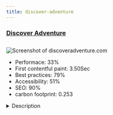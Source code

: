 ```yaml
---
title: discover-adventure
---
```


<div style="height: 3rem">
  <a href="https://www.discoveradventure.com/"><h3>Discover Adventure</h3></a>
</div>
<img loading="lazy" src="/images/thumbs/discoveradventure.com.jpg" alt="Screenshot of discoveradventure.com" />
<ul>
  <li>Performace: 33%</li>
  <li>
    First contentful paint:
    3.50Sec
  </li>
  <li>Best practices: 79%</li>
  <li>Accessibility: 51%</li>
  <li>SEO: 90%</li>
  <li>carbon footprint: 0.253</li>
</ul>
<details>
  <summary>Description</summary>
  <p>Made up of people who love the outdoors, Discover Adventure's mission is to create adventure challenges that enable people to achieve their ambitions - be that getting fit, pushing their boundaries or doing something incredible to enable them to change the lives of others through fundraising.We have built Multiple Custom Components to manage:

Holidays / Itineraries
Images
Reviews
Holiday Availability Searches (using Elastic Search)

This site is fully integrated with their back office system.</p>
</details>

